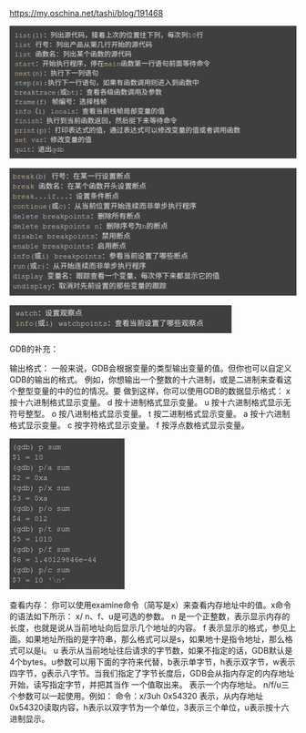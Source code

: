 https://my.oschina.net/tashi/blog/191468

![](picture/gdb/01.bmp)

![](picture/gdb/02.bmp)

![](picture/gdb/03.bmp)

GDB的补充：

输出格式：
一般来说，GDB会根据变量的类型输出变量的值。但你也可以自定义GDB的输出的格式。
例如，你想输出一个整数的十六进制，或是二进制来查看这个整型变量的中的位的情况。要
做到这样，你可以使用GDB的数据显示格式： 
x 按十六进制格式显示变量。 
d 按十进制格式显示变量。 
u 按十六进制格式显示无符号整型。 
o 按八进制格式显示变量。 
t 按二进制格式显示变量。 
a 按十六进制格式显示变量。 
c 按字符格式显示变量。 
f 按浮点数格式显示变量。

![](picture/gdb/04.bmp)

查看内存：
你可以使用examine命令（简写是x）来查看内存地址中的值。x命令的语法如下所示： 
x/ 
n、f、u是可选的参数。 
n 是一个正整数，表示显示内存的长度，也就是说从当前地址向后显示几个地址的内容。 
f 表示显示的格式，参见上面。如果地址所指的是字符串，那么格式可以是s，如果地十是指令地址，那么格式可以是i。
u 表示从当前地址往后请求的字节数，如果不指定的话，GDB默认是4个bytes。u参数可以用下面的字符来代替，b表示单字节，h表示双字节，w表示四字节，g表示八字节。当我们指定了字节长度后，GDB会从指内存定的内存地址开始，读写指定字节，并把其当作
一个值取出来。 
表示一个内存地址。 
n/f/u三个参数可以一起使用。例如： 
命令：x/3uh 0x54320 表示，从内存地址0x54320读取内容，h表示以双字节为一个单位，3表示三个单位，u表示按十六进制显示。